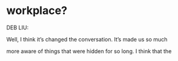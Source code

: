 # workplace?

DEB LIU:

Well, I think it’s changed the conversation. It’s made us so much

more aware of things that were hidden for so long. I think that the